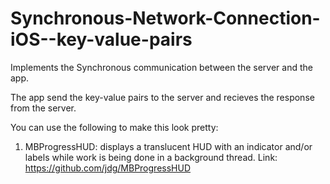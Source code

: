 Synchronous-Network-Connection-iOS--key-value-pairs
===================================================

Implements the Synchronous communication between the server and the app.

The app send the key-value pairs to the server and recieves the response from the server.

You can use the following to make this look pretty:

1. MBProgressHUD: displays a translucent HUD with an indicator and/or labels while work is being done in a background thread. 
    Link: https://github.com/jdg/MBProgressHUD
    

